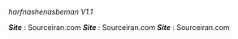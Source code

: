 *harfnashenasbeman V1.1*

***Site*** : Sourceiran.com
***Site*** : Sourceiran.com
***Site*** : Sourceiran.com